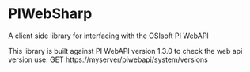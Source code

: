 # PIWebSharp
A client side library for interfacing with the OSIsoft PI WebAPI 

This library is built against PI WebAPI version 1.3.0 to check the web api version use:
GET https://myserver/piwebapi/system/versions